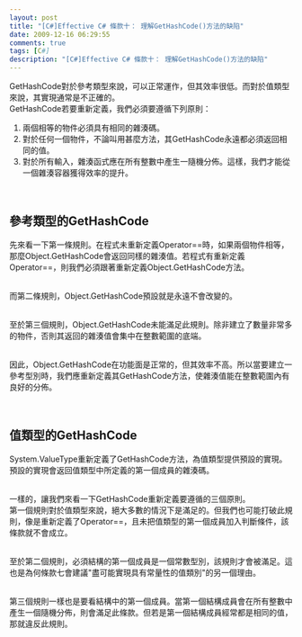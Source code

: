 ```yaml
---
layout: post
title: "[C#]Effective C# 條款十： 理解GetHashCode()方法的缺陷"
date: 2009-12-16 06:29:55
comments: true
tags: [C#]
description: "[C#]Effective C# 條款十： 理解GetHashCode()方法的缺陷"
---
```

<p>
	GetHashCode對於參考類型來說，可以正常運作，但其效率很低。而對於值類型來說，其實現通常是不正確的。<br />
	GetHashCode若要重新定義，我們必須要遵循下列原則：</p>
<ol>
	<li>
		兩個相等的物件必須具有相同的雜湊碼。</li>
	<li>
		對於任何一個物件，不論叫用甚麼方法，其GetHashCode永遠都必須返回相同的值。</li>
	<li>
		對於所有輸入，雜湊函式應在所有整數中產生一隨機分佈。這樣，我們才能從一個雜湊容器獲得效率的提升。</li>
</ol>
<p>
	 </p>
<h2>
	參考類型的GetHashCode</h2>
<p>
	先來看一下第一條規則。在程式未重新定義Operator==時，如果兩個物件相等，那麼Object.GetHashCode會返回同樣的雜湊值。若程式有重新定義Operator==，則我們必須跟著重新定義Object.GetHashCode方法。</p>
<p>
	<br />
	而第二條規則，Object.GetHashCode預設就是永遠不會改變的。</p>
<p>
	<br />
	至於第三個規則，Object.GetHashCode未能滿足此規則。除非建立了數量非常多的物件，否則其返回的雜湊值會集中在整數範圍的底端。</p>
<p>
	<br />
	因此，Object.GetHashCode在功能面是正常的，但其效率不高。所以當要建立一參考型別時，我們應重新定義其GetHashCode方法，使雜湊值能在整數範圍內有良好的分佈。</p>
<p>
	 </p>
<h2>
	值類型的GetHashCode</h2>
<p>
	System.ValueType重新定義了GetHashCode方法，為值類型提供預設的實現。預設的實現會返回值類型中所定義的第一個成員的雜湊碼。</p>
<p>
	<br />
	一樣的，讓我們來看一下GetHashCode重新定義要遵循的三個原則。<br />
	第一個規則對於值類型來說，絕大多數的情況下是滿足的。但我們也可能打破此規則，像是重新定義了Operator==，且未把值類型的第一個成員加入判斷條件，該條款就不會成立。</p>
<p>
	<br />
	至於第二個規則，必須結構的第一個成員是一個常數型別，該規則才會被滿足。這也是為何條款七會建議"盡可能實現具有常量性的值類別"的另一個理由。</p>
<p>
	<br />
	第三個規則一樣也是要看結構中的第一個成員。當第一個結構成員會在所有整數中產生一個隨機分佈，則會滿足此條款。但若是第一個結構成員經常都是相同的值，那就違反此規則。</p>
